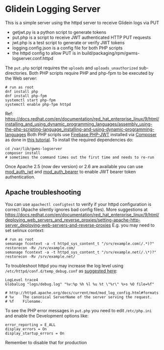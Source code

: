 <!--
SPDX-FileCopyrightText: 2009 Fermi Research Alliance, LLC
SPDX-License-Identifier: Apache-2.0
-->

# Glidein Logging Server

This is a simple server using the httpd server to receive Glidein logs via PUT

-   getjwt.py is a python script to generate tokens
-   put.php is a script to receive JWT authenticated HTTP PUT requests
-   jwt.php is a test script to generate or verify JWT tokens
-   logging.config.json is a config file for both PHP scripts
-   the httpd config to allow PUT is in build/packaging/rpm/gwms-logserver.conf.httpd

The `put.php` script requires the `uploads` and `uploads_unauthorized` sub-directories.
Both PHP scripts require PHP and php-fpm to be executed by the Web server:

```commandline
# run as root
dnf install php
dnf install php-fpm
systemctl start php-fpm
systemctl enable php-fpm httpd
```

Ref: https://docs.redhat.com/en/documentation/red_hat_enterprise_linux/9/html/installing_and_using_dynamic_programming_languages/assembly_using-the-php-scripting-language_installing-and-using-dynamic-programming-languages
Both PHP scripts use [Firebase PHP-JWT](https://github.com/firebase/php-jwt)
installed via [Composer](https://getcomposer.org/download/)
as done in [this tutorial](https://www.sitepoint.com/php-authorization-jwt-json-web-tokens/).
To install the required dependencies do:

```commandline
cd /var/lib/gwms-logserver
composer install
# sometimes the command times out the first time and needs to re-run
```

Once Apache 2.5 (now dev version) or 2.6 are available you can use
[mod_auth_jwt](https://httpd.apache.org/docs/trunk/mod/mod_autht_jwt.html) and
[mod_auth_bearer](https://httpd.apache.org/docs/trunk/mod/mod_auth_bearer.html)
to enable JWT bearer token authentication.

## Apache troubleshooting

You can use `apachectl configtest` to verify if your httpd configuration is correct
(Apache silently ignores bad config files).
More suggestions at
<https://docs.redhat.com/en/documentation/red_hat_enterprise_linux/9/html/deploying_web_servers_and_reverse_proxies/setting-apache-http-server_deploying-web-servers-and-reverse-proxies>
E.g. you may need to set selinux context:

```commandline
# run as root
semanage fcontext -a -t httpd_sys_content_t "/srv/example.com(/.*)?"
restorecon -Rv /srv/example.com/
semanage fcontext -a -t httpd_sys_content_t "/srv/example.net(/.\*)?"
restorecon -Rv /srv/example.net/
```

To troubleshoot httpd you may increase the log level using `/etc/httpd/conf.d/temp_debug.conf` as
[suggested here](https://serverfault.com/a/1168882/1189965):

```
LogLevel trace4
GlobalLog "logs/debug.log" "%v:%p %h %l %u %t \"%r\" %>s %O file=%f"

# http://httpd.apache.org/docs/current/mod/mod_log_config.html#formats
# %v    The canonical ServerName of the server serving the request.
# %f    Filename.
```

To see the PHP error messages in `put.php` you need to edit `/etc/php.ini` and enable the Development options like:

```doctest
error_reporting = E_ALL
display_errors = On
display_startup_errors = On
```

Remember to disable that for production
